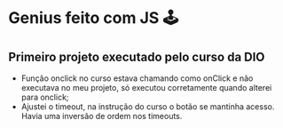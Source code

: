 # **Genius feito com JS 🕹**

## Primeiro projeto executado pelo curso da DIO

- Função onclick no curso estava chamando como onClick e não executava no meu projeto, só executou corretamente quando alterei para onclick;
- Ajustei o timeout, na instrução do curso o botão se mantinha acesso. Havia uma inversão de ordem nos timeouts.
